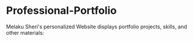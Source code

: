 # Professional-Portfolio

Melaku Sheri's personalized Website displays portfolio projects, skills, and other materials:



